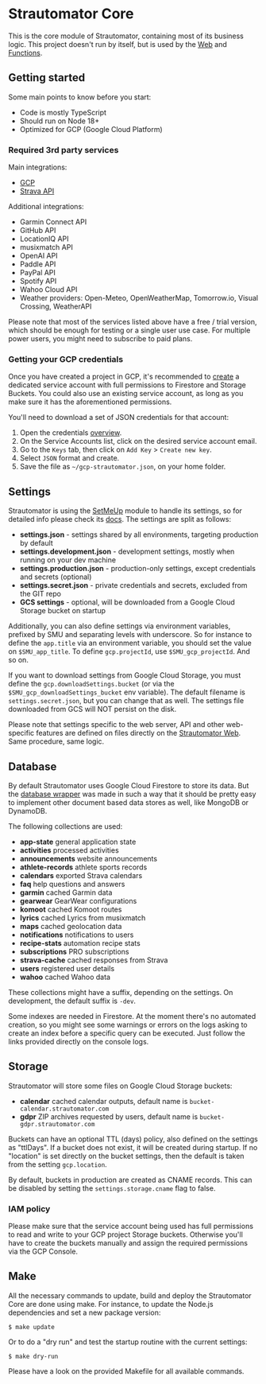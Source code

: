 # Strautomator Core

This is the core module of Strautomator, containing most of its business logic. This project doesn't run by itself, but is used by the [Web](https://github.com/strautomator/web) and [Functions](https://github.com/strautomator/functions).

## Getting started

Some main points to know before you start:

-   Code is mostly TypeScript
-   Should run on Node 18+
-   Optimized for GCP (Google Cloud Platform)

### Required 3rd party services

Main integrations:

-   [GCP](https://console.cloud.google.com/apis/credentials)
-   [Strava API](https://www.strava.com/settings/api)

Additional integrations:

-   Garmin Connect API
-   GitHub API
-   LocationIQ API
-   musixmatch API
-   OpenAI API
-   Paddle API
-   PayPal API
-   Spotify API
-   Wahoo Cloud API
-   Weather providers: Open-Meteo, OpenWeatherMap, Tomorrow.io, Visual Crossing, WeatherAPI

Please note that most of the services listed above have a free / trial version, which should be enough for testing or a single user use case. For multiple power users, you might need to subscribe to paid plans.

### Getting your GCP credentials

Once you have created a project in GCP, it's recommended to [create](https://console.cloud.google.com/iam-admin/serviceaccounts/create) a dedicated service account with full permissions to Firestore and Storage Buckets. You could also use an existing service account, as long as you make sure it has the aforementioned permissions.

You'll need to download a set of JSON credentials for that account:

1. Open the credentials [overview](https://console.cloud.google.com/apis/credentials).
2. On the Service Accounts list, click on the desired service account email.
3. Go to the `Keys` tab, then click on `Add Key` > `Create new key`.
4. Select `JSON` format and create.
5. Save the file as `~/gcp-strautomator.json`, on your home folder.

## Settings

Strautomator is using the [SetMeUp](https://github.com/igoramadas/setmeup) module to handle its settings, so for detailed info please check its [docs](https://setmeup.devv.com). The settings are split as follows:

-   **settings.json** - settings shared by all environments, targeting production by default
-   **settings.development.json** - development settings, mostly when running on your dev machine
-   **settings.production.json** - production-only settings, except credentials and secrets (optional)
-   **settings.secret.json** - private credentials and secrets, excluded from the GIT repo
-   **GCS settings** - optional, will be downloaded from a Google Cloud Storage bucket on startup

Additionally, you can also define settings via environment variables, prefixed by SMU and separating levels with underscore. So for instance to define the `app.title` via an environment variable, you should set the value on `$SMU_app_title`. To define `gcp.projectId`, use `$SMU_gcp_projectId`. And so on.

If you want to download settings from Google Cloud Storage, you must define the `gcp.downloadSettings.bucket` (or via the `$SMU_gcp_downloadSettings_bucket` env variable). The default filename is `settings.secret.json`, but you can change that as well. The settings file downloaded from GCS will NOT persist on the disk.

Please note that settings specific to the web server, API and other web-specific features are defined on files directly on the [Strautomator Web](https://github.com/strautomator/web). Same procedure, same logic.

## Database

By default Strautomator uses Google Cloud Firestore to store its data. But the [database wrapper](https://github.com/strautomator/core/blob/master/src/database/index.ts) was made in such a way that it should be pretty easy to implement other document based data stores as well, like MongoDB or DynamoDB.

The following collections are used:

-   **app-state** general application state
-   **activities** processed activities
-   **announcements** website announcements
-   **athlete-records** athlete sports records
-   **calendars** exported Strava calendars
-   **faq** help questions and answers
-   **garmin** cached Garmin data
-   **gearwear** GearWear configurations
-   **komoot** cached Komoot routes
-   **lyrics** cached Lyrics from musixmatch
-   **maps** cached geolocation data
-   **notifications** notifications to users
-   **recipe-stats** automation recipe stats
-   **subscriptions** PRO subscriptions
-   **strava-cache** cached responses from Strava
-   **users** registered user details
-   **wahoo** cached Wahoo data

These collections might have a suffix, depending on the settings. On development, the default suffix is `-dev`.

Some indexes are needed in Firestore. At the moment there's no automated creation, so you might see some warnings or errors on the logs asking to create an index before a specific query can be executed. Just follow the links provided directly on the console logs.

## Storage

Strautomator will store some files on Google Cloud Storage buckets:

-   **calendar** cached calendar outputs, default name is `bucket-calendar.strautomator.com`
-   **gdpr** ZIP archives requested by users, default name is `bucket-gdpr.strautomator.com`

Buckets can have an optional TTL (days) policy, also defined on the settings as "ttlDays". If a bucket does not exist, it will be created during startup. If no "location" is set directly on the bucket settings, then the default is taken from the setting `gcp.location`.

By default, buckets in production are created as CNAME records. This can be disabled by setting the `settings.storage.cname` flag to false.

### IAM policy

Please make sure that the service account being used has full permissions to read and write to your GCP project Storage buckets. Otherwise you'll have to create the buckets manually and assign the required permissions via the GCP Console.

## Make

All the necessary commands to update, build and deploy the Strautomator Core are done using make. For instance, to update the Node.js dependencies and set a new package version:

    $ make update

Or to do a "dry run" and test the startup routine with the current settings:

    $ make dry-run

Please have a look on the provided Makefile for all available commands.
